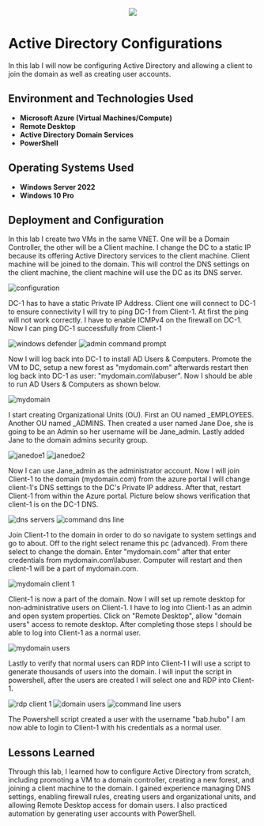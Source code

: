 <p align="center">
  <img src="https://github.com/user-attachments/assets/adebd874-547d-4066-9f2a-2502e63f2f57"/>
</p>

<h1>Active Directory Configurations</h1>
In this lab I will now be configuring Active Directory and allowing a client to join the domain as well as creating user accounts.
<br />

<h2>Environment and Technologies Used</h2>

- <b>Microsoft Azure (Virtual Machines/Compute)</b> 
- <b>Remote Desktop</b>
- <b>Active Directory Domain Services</b>
- <b>PowerShell</b>

<h2>Operating Systems Used</h2>

- <b>Windows Server 2022</b>
- <b>Windows 10 Pro</b> 

<h2>Deployment and Configuration</h2>

In this lab I create two VMs in the same VNET. One will be a Domain Controller, the other will be a Client machine. I change the DC to a static IP because its offering Active Directory services to the client machine. Client machine will be joined to the domain. This will control the DNS settings on the client machine, the client machine will use the DC as its DNS server.

![configuration](https://github.com/user-attachments/assets/7e432df2-d8f4-4334-afbf-95750552d756)

DC-1 has to have a static Private IP Address. Client one will connect to DC-1 to ensure connectivity I will try to ping DC-1 from Client-1. At first the ping will not work correctly. I have to enable ICMPv4 on the firewall on DC-1. Now I can ping DC-1 successfully from Client-1

![windows defender](https://github.com/user-attachments/assets/01936776-13a3-4268-99f4-44fbd504843d)
![admin command prompt](https://github.com/user-attachments/assets/1a80449a-ecd6-43e7-827d-20c64317893a)

Now I will log back into DC-1 to install AD Users & Computers. Promote the VM to DC, setup a new forest as "mydomain.com" afterwards restart then log back into DC-1 as user: "mydomain.com\labuser". Now I should be able to run AD Users & Computers as shown below.

![mydomain](https://github.com/user-attachments/assets/8aa88b2e-7646-4fe2-9a24-fa1c2c50e70e)

I start creating Organizational Units (OU). First an OU named _EMPLOYEES. Another OU named _ADMINS. Then created a user named Jane Doe, she is going to be an Admin so her username will be Jane_admin. Lastly added Jane to the domain admins security group.

![janedoe1](https://github.com/user-attachments/assets/1098f866-a051-4df8-8000-3596f69f3ac1)
![janedoe2](https://github.com/user-attachments/assets/6a1ccd76-a871-4a48-8606-2e148dadb164)

Now I can use Jane_admin as the administrator account. Now I will join Client-1 to the domain (mydomain.com) from the azure portal I will change client-1's DNS settings to the DC's Private IP address. After that, restart Client-1 from within the Azure portal. Picture below shows verification that client-1 is on the DC-1 DNS.

![dns servers](https://github.com/user-attachments/assets/545ce952-b0e0-429c-8751-46016ec1555e)
![command dns line](https://github.com/user-attachments/assets/780e98e7-f4f7-42a0-b8ca-d63f455ea7d3)

Join Client-1 to the domain in order to do so navigate to system settings and go to about. Off to the right select rename this pc (advanced). From there select to change the domain. Enter "mydomain.com" after that enter credentials from mydomain.com\labuser. Computer will restart and then client-1 will be a part of mydomain.com.

![mydomain client 1](https://github.com/user-attachments/assets/5b3f1c11-7834-47d8-be20-c4cbb2f56fdb)

Client-1 is now a part of the domain. Now I will set up remote desktop for non-administrative users on Client-1. I have to log into Client-1 as an admin and open system properties. Click on "Remote Desktop", allow "domain users" access to remote desktop. After completing those steps I should be able to log into Client-1 as a normal user.

![mydomain users](https://github.com/user-attachments/assets/d93ba380-086f-4ed9-b646-79560eee042e)

Lastly to verify that normal users can RDP into Client-1 I will use a script to generate thousands of users into the domain. I will input the script in powershell, after the users are created I will select one and RDP into Client-1.

![rdp client 1](https://github.com/user-attachments/assets/b81133f0-dac6-4acf-aa6e-b6605aa09081)
![domain users](https://github.com/user-attachments/assets/b9cb038a-bde7-405f-a449-6e1d9532b661)
![command line users](https://github.com/user-attachments/assets/f09a84de-1a01-436d-bdd1-b6691de06b70)

The Powershell script created a user with the username "bab.hubo" I am now able to login to Client-1 with his credentials as a normal user.

<h2>Lessons Learned</h2>

Through this lab, I learned how to configure Active Directory from scratch, including promoting a VM to a domain controller, creating a new forest, and joining a client machine to the domain. I gained experience managing DNS settings, enabling firewall rules, creating users and organizational units, and allowing Remote Desktop access for domain users. I also practiced automation by generating user accounts with PowerShell.

